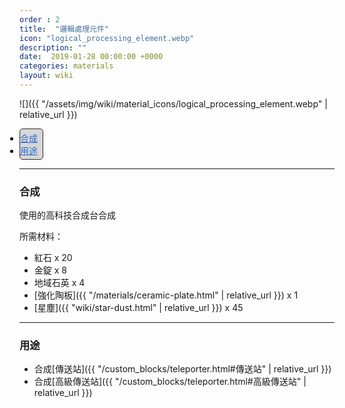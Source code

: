 ```yaml
---
order : 2
title:  "邏輯處理元件"
icon: "logical_processing_element.webp"
description: ""
date:  2019-01-28 00:00:00 +0000
categories: materials
layout: wiki
---
```


![]({{ "/assets/img/wiki/material_icons/logical_processing_element.webp" | relative_url }})

<div style="display:inline-block; padding:4px 8px 4px 0px; padding:auto;  background-color:#d6d6d6; border:1px #2D2D2D solid; border-radius:5px; color:black;">
<ul style="padding:0px;margin:0px">
    <li><a href="#合成" style="color:#2a6cd6;">合成</a></li>
    <li><a href="#用途" style="color:#2a6cd6;">用途</a></li>
</ul>
</div>

---

<a name="合成"></a>

### 合成

使用的高科技合成台合成

所需材料：

- 紅石 x 20  
- 金錠 x 8  
- 地域石英 x 4  
- [強化陶板]({{ "/materials/ceramic-plate.html" | relative_url }}) x 1  
- [星塵]({{ "wiki/star-dust.html" | relative_url }}) x 45  

---

<a name="用途"></a>

### 用途

* 合成[傳送站]({{ "/custom_blocks/teleporter.html#傳送站" | relative_url }})  
* 合成[高級傳送站]({{ "/custom_blocks/teleporter.html#高級傳送站" | relative_url }})
